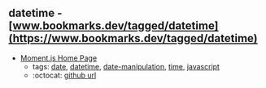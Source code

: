 datetime - [www.bookmarks.dev/tagged/datetime](https://www.bookmarks.dev/tagged/datetime)
---
* [Moment.js Home Page](http://momentjs.com/)
    * tags: [date](../tagged/date.md), [datetime](../tagged/datetime.md), [date-manipulation](../tagged/date-manipulation.md), [time](../tagged/time.md), [javascript](../tagged/javascript.md)
    * :octocat: [github url](https://github.com/moment/moment/)
